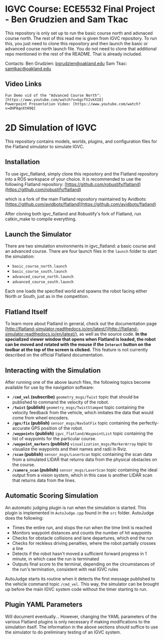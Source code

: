 # IGVC Course: ECE5532 Final Project - Ben Grudzien and Sam Tkac

This repository is only set up to run the basic course north and advnaced course north. The rest of this read me is given from IGVC repository. To run this, you just need to clone this repository and then launch the basic or advanced course north launch file. You do not need to clone that additional repo mentioned in the rest of the README. That is already included.

Contacts: Ben Grudzien: bgrudzien@oakland.edu
          Sam Tkac: samtkac@oakland.edu
	  
## Video Links
	Fun Demo vid of the "Advanced Course North": [https://www.youtube.com/watch?v=GgcfV2vkXI8]
	Powerpoint Presentation Video: [https://www.youtube.com/watch?v=OHPAqnXtH9Q]

# 2D Simulation of IGVC

This repository contains models, worlds, plugins, and configuration files for the Flatland simulator to simulate IGVC.

## Installation

To use igvc_flatland, simply clone this repository and the Flatland repository into a ROS workspace of your choice. It is recommended to use the following Flatland repository: [https://github.com/robustify/flatland](https://github.com/robustify/flatland)

which is a fork of the main Flatland repository maintained by Avidbots: [https://github.com/avidbots/flatland](https://github.com/avidbots/flatland)

After cloning both igvc_flatland and Robustify's fork of Flatland, run catkin_make to compile everything.

## Launch the Simulator

There are two simulation environments in igvc_flatland: a basic course and an advanced course. There are four launch files in the `launch` folder to start the simulation:

-  `basic_course_north.launch`
-  `basic_course_south.launch`
-  `advanced_course_north.launch`
-  `advanced_course_south.launch`

Each one loads the specified world and spawns the robot facing either North or South, just as in the competition.

## Flatland Itself
To learn more about Flatland in general, check out the documentation page [http://flatland-simulator.readthedocs.io/en/latest/](http://flatland-simulator.readthedocs.io/en/latest/), as well as the source code. **In the specialized viewer window that opens when Flatland is loaded, the robot can be moved and rotated with the mouse if the `Interact` button on the toolbar at the top of the screen is clicked.** This feature is not currently described on the official Flatland documentation.

## Interacting with the Simulation
After running one of the above launch files, the following topics become available for use by the navigation software:

- **`/cmd_vel` (subscribe)**
	`geometry_msgs/Twist` topic that should be published to command the velocity of the robot.
- **`/twist` (publish)**
	`geometry_msgs/TwistStamped` topic containing the velocity feedback from the vehicle, which imitates the data that would come from wheel encoders.
- **`/gps/fix` (publish)**
	`sensor_msgs/NavSatFix` topic containing the perfectly-accurate GPS position of the robot.
- **`/waypoints` (publish)**
	`igvc_flatland/WaypointList` topic containing the list of waypoints for the particular course.
- **`/waypoint_markers` (publish)**
	`visualization_msgs/MarkerArray` topic to visualize the waypoints and their names and radii in Rviz.
- **`/scan` (publish)**
	`sensor_msgs/LaserScan` topic containing the scan data from a simulated LIDAR that returns data from the physical obstacles on the course.
- **`/camera_scan` (publish)**
	`sensor_msgs/LaserScan` topic containing the ideal output from a vision system, which in this case is another LIDAR scan that returns data from the lines.

## Automatic Scoring Simulation
An automatic judging plugin is run when the simulation is started. This plugin is implemented in `AutoJudge.cpp` found in the `src` folder. AutoJudge does the following:

- Times the entire run, and stops the run when the time limit is reached
- Monitors waypoint distances and counts the number of hit waypoints
- Checks for obstacle collisions and lane departures, which end the run
- Checks for reckless driving penalties, where the robot partially crosses a line
- Detects if the robot hasn't moved a sufficient forward progress in 1 minute, in which case the run is terminated
- Outputs final score to the terminal, depending on the circumstances of the run's termination, consistent with real IGVC rules 

AutoJudge starts its routine when it detects the first message published to the vehicle command topic `/cmd_vel`. This way, the simulator can be brought up before the main IGVC system code without the timer starting to run.

## Plugin YAML Parameters
Will document eventually...
However, changing the YAML parameters of the various Flatland plugins is only necessary if making modifications to the simulation itself. The information in the above sections should suffice to use the simulator to do preliminary testing of an IGVC system.
